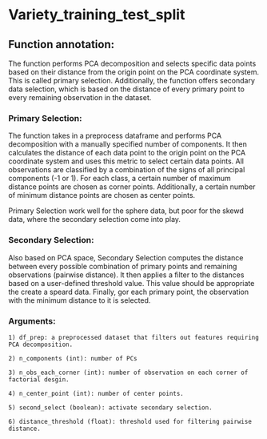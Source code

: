 # Variety_training_test_split

## **Function annotation:**

The function performs PCA decomposition and selects specific data points based on their distance from the origin point on the PCA coordinate system. This is called primary selection. Additionally, the function offers secondary data selection, which is based on the distance of every primary point to every remaining observation in the dataset.



### **Primary Selection:**

The function takes in a preprocess dataframe and performs PCA decomposition with a manually specified number of components. It then calculates the distance of each data point to the origin point on the PCA coordinate system and uses this metric to select certain data points. All observations are classified by a combination of the signs of all principal components (-1 or 1). For each class, a certain number of maximum distance points are chosen as corner points. Additionally, a certain number of minimum distance points are chosen as center points. 

Primary Selection work well for the sphere data, but poor for the skewd data, where the secondary selection come into play.

### **Secondary Selection:**

Also based on PCA space, Secondary Selection computes the distance between every possible combination of primary points and remaining observations (pairwise distance). It then applies a filter to the distances based on a user-defined threshold value. This value should be appropriate the create a speard data. Finally, gor each primary point, the observation with the minimum distance to it is selected.


### **Arguments:**

    1) df_prep: a preprocessed dataset that filters out features requiring PCA decomposition.

    2) n_components (int): number of PCs

    3) n_obs_each_corner (int): number of observation on each corner of factorial desgin.

    4) n_center_point (int): number of center points.

    5) second_select (boolean): activate secondary selection.
    
    6) distance_threshold (float): threshold used for filtering pairwise distance.
